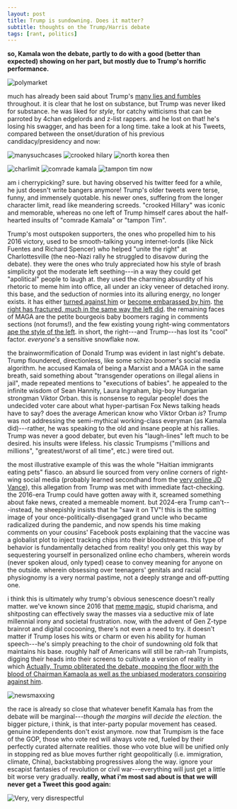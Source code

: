 ```yaml
---
layout: post
title: Trump is sundowning. Does it matter?
subtitle: thoughts on the Trump/Harris debate
tags: [rant, politics]
---
```

**so, Kamala won the debate, partly to do with a good (better than expected) showing on her part, but mostly due to Trump's horrific performance.**

![polymarket](https://atxwang.github.io/assets/img/polymarket.png)

much has already been said about Trump's [many lies and fumbles](https://www.npr.org/2024/09/11/g-s1-21932/fact-check-trump-harris-presidential-debate-2024) throughout. it is clear that he lost on substance, but Trump was never liked for substance. he was liked for *style*, for catchy witticisms that can be parroted by 4chan edgelords and z-list rappers. and he lost on that! he's losing his swagger, and has been for a long time. take a look at his Tweets, compared between the onset/duration of his previous candidacy/presidency and now:

![manysuchcases](https://atxwang.github.io/assets/img/manysuchcases.png)
![crooked hilary](https://atxwang.github.io/assets/img/crookedh.png)
![north korea](https://atxwang.github.io/assets/img/northkorea.png)
then

![charlimit](https://atxwang.github.io/assets/img/charlimit.png)
![comrade kamala](https://atxwang.github.io/assets/img/comradek.png)
![tampon tim](https://atxwang.github.io/assets/img/tampont.png)
now

am i cherrypicking? sure. but having observed his twitter feed for a while, he just doesn't write bangers anymore! Trump's older tweets were terse, funny, and immensely quotable. his newer ones, suffering from the longer character limit, read like meandering screeds. "crooked Hillary" was iconic and memorable, whereas no one left of Trump himself cares about the half-hearted insults of "comrade Kamala" or "tampon Tim". 

Trump's most outspoken supporters, the ones who propelled him to his 2016 victory, used to be smooth-talking young internet-lords (like Nick Fuentes and Richard Spencer) who helped "unite the right" at Charlottesville (the neo-Nazi rally he struggled to disavow during the debate). they were the ones who truly appreciated how his style of brash simplicity got the moderate left seething---in a way they could get "apolitical" people to laugh at. they used the charming absurdity of his rhetoric to meme him into office, all under an icky veneer of detached irony. this base, and the seduction of normies into its alluring energy, no longer exists. it has either [turned against him](https://www.thedailybeast.com/trump-dinner-guest-nick-fuentes-declares-war-on-the-ex-prez) or [become embarassed by him](https://www.newsweek.com/richard-spencer-joe-biden-trump-maga-1527141). [the right has fractured, much in the same way the left did](https://damagemag.com/2024/08/21/how-the-online-right-fell-apart/). the remaining faces of MAGA are the petite bourgeois baby boomers raging in comments sections (not forums!), and the few existing young right-wing commentators [ape the style of the left](https://www.youtube.com/watch?v=m2QgVhRMyWk). in short, the right---and Trump---has lost its "cool" factor. *everyone's* a sensitive snowflake now.

the brainwormification of Donald Trump was evident in last night's debate. Trump floundered, directionless, like some schizo boomer's social media algorithm. he accused Kamala of being a Marxist and a MAGA in the same breath, said something about "transgender operations on illegal aliens in jail", made repeated mentions to "executions of babies". he appealed to the infinite wisdom of Sean Hannity, Laura Ingraham, big-boy Hungarian strongman Viktor Orban. this is nonsense to regular people! does the undecided voter care about what hyper-partisan Fox News talking heads have to say? does the average American know who Viktor Orban *is*? Trump was not addressing the semi-mythical working-class everyman (as Kamala did)---rather, he was speaking to the old and insane people at his rallies.  Trump was never a good debater, but even his "laugh-lines" left much to be desired. his insults were lifeless. his classic Trumpisms ("millions and millions", "greatest/worst of all time", etc.) were tired out. 

the most illustrative example of this was the whole "Haitian immigrants eating pets" fiasco. an absurd lie sourced from very online corners of right-wing social media (probably learned secondhand from the [very online JD Vance](https://x.com/DrewPavlou/status/1813346372252504397)), this allegation from Trump was met with immediate fact-checking. the 2016-era Trump could have gotten away with it, screamed something about fake news, created a memeable moment. but 2024-era Trump can't---instead, he sheepishly insists that he "saw it on TV"! this is the spitting image of your once-politically-disengaged grand uncle who became radicalized during the pandemic, and now spends his time making comments on your cousins' Facebook posts explaining that the vaccine was a globalist plot to inject tracking chips into their bloodstreams. this type of behavior is fundamentally detached from reality! you only get this way by sequestering yourself in personalized online echo chambers, wherein words (never spoken aloud, only typed) cease to convey meaning for anyone on the outside. wherein obsessing over teenagers' genitals and racial physiognomy is a very normal pastime, not a deeply strange and off-putting one. 

i think this is ultimately why trump's obvious senescence doesn't really matter. we've known since 2016 that [meme magic](https://ia801508.us.archive.org/18/items/MemeticMagic/Packwood%2C%20K.Mimetic%20Magick_text.pdf), stupid charisma, and shitposting can effectively sway the masses via a seductive mix of late millennial irony and societal frustration. now, with the advent of Gen Z-type brainrot and digital cocooning, there's not even a need to try. it doesn't matter if Trump loses his wits or charm or even his  ability for human speech---he's simply preaching to the choir of sundowning old folk that maintains his base. roughly half of Americans will still be rah-rah Trumpists, digging their heads into their screens to cultivate a version of reality in which [Actually, Trump obliterated the debate, mopping the floor with the blood of Chairman Kamaola as well as the unbiased moderators conspiring against him](https://paulingrassia.substack.com/p/donald-trump-in-vintage-form-emerged?r=2p734l&utm_medium=ios&triedRedirect=true). 

![newsmaxxing](https://atxwang.github.io/assets/img/newsmaxxing.png)

the race is already so close that whatever benefit Kamala has from the debate will be marginal---*though the margins will decide the election*. the bigger picture, i think, is that inter-party popular movement has ceased. genuine independents don't exist anymore. now that Trumpism is the face of the GOP, those who vote red will always vote red, fueled by their perfectly curated alternate realities. those who vote blue will be unified only in stopping red as blue moves further right geopolitically (i.e. immigration, climate, China), backstabbing progressives along the way. ignore your escapist fantasies of revolution or civil war---everything will just get a little bit worse very gradually. **really, what i'm most sad about is that we will never get a Tweet this good again:**

![Very, very disrespectful](https://atxwang.github.io/assets/img/nipplesprotruding.png)
<!--stackedit_data:
eyJoaXN0b3J5IjpbMTUyNTU3MTg5OSwtMjEyNTY2OTM4NiwtOT
g2MDY5Njg5LDI2NDc3NjE5NCwtOTI2ODMwODM1LDE1OTE1OTkx
OTksMTU3Nzg3NzUxMiwxNjQ2NzUzODM2LDE0MzA5NTE2MjEsLT
IwNDE3NjU5NDIsMzMzNjM0Mzc2LC0xNjA4MTU4NDY3LDMzNDM0
NjIwNiwxNDYxNjg1NTAyLC04MTExNjc2MTcsMTcxOTM1OTkzNy
wtNDczMzMxODk3LC0yNTg5NzE4MDYsLTY0MDEwNTk4NSwyNTk2
NDY4NzFdfQ==
-->
